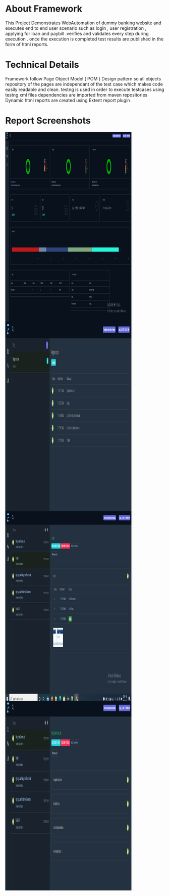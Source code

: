 # About Framework

This Project Demonstrates WebAutomation of dummy banking website and executes end to end user scenario such as login , user registration , applying for loan and paybill .verifies and validates every step during execution . once the execution is completed test results are published in the form of html reports.

# Technical Details

Framework follow Page Object Model ( POM ) Design pattern so all objects repository of the pages are independant of the test case which makes code easily readable and clean.
testng is used in order to execute testcases using testng xml files
dependencies are imported from maven repositories
Dynamic html reports are created using Extent report plugin

# Report Screenshots

<img src="https://github.com/bughunter7/HybridFramework/blob/master/Dashboard.PNG" height="600px" width="400px" alt="QA SHUBHAM" align="center">
<img src="https://github.com/bughunter7/HybridFramework/blob/master/FilteringWithTags.PNG" height="600px" width="400px" alt="QA SHUBHAM" align="center">
<img src="https://github.com/bughunter7/HybridFramework/blob/master/TestCaseLog.PNG" height="600px" width="400px" alt="QA SHUBHAM" align="center">
<img src="https://github.com/bughunter7/HybridFramework/blob/master/TestCases.PNG" height="600px" width="400px" alt="QA SHUBHAM" align="center">
